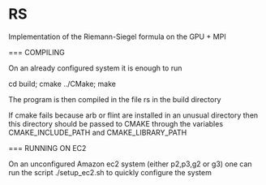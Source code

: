 # RS

Implementation of the Riemann-Siegel formula on the GPU + MPI

=== COMPILING

On an already configured system it is enough to run

   cd build; cmake ../CMake; make
   
The program is then compiled in the file rs in the build directory

If cmake fails because arb or flint are installed in an unusual directory
then this directory should be passed to CMAKE through the variables
CMAKE_INCLUDE_PATH and CMAKE_LIBRARY_PATH

=== RUNNING ON EC2

On an unconfigured Amazon ec2 system (either p2,p3,g2 or g3) one can run
the script ./setup_ec2.sh to quickly configure the system

